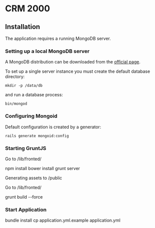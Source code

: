 CRM 2000
========

Installation
------------

The application requires a running MongoDB server.

### Setting up a local MongoDB server

A MongoDB distribution can be downloaded from the [official page](http://www.mongodb.org/downloads).

To set up a single server instance you must create the default database directory:

    mkdir -p /data/db

and run a database process:

    bin/mongod


### Configuring Mongoid

Default configuration is created by a generator:

    rails generate mongoid:config

### Starting GruntJS

  Go to /lib/fronted/

  npm install
  bower install
  grunt server

Generating assets to /public

  Go to /lib/fronted/

  grunt build --force
    
### Start Application
bundle install
cp application.yml.example application.yml

